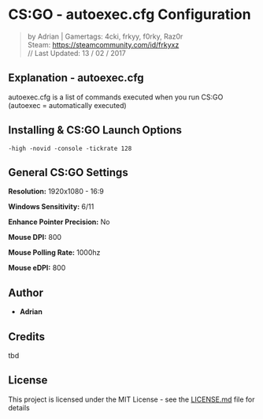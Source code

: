# CS:GO - autoexec.cfg Configuration
> by Adrian | Gamertags: 4cki, frkyy, f0rky, Raz0r  
> Steam: https://steamcommunity.com/id/frkyxz  
// Last Updated: 13 / 02 / 2017  

## Explanation - autoexec.cfg
autoexec.cfg is a list of commands executed when you run CS:GO (autoexec = automatically executed)

## Installing & CS:GO Launch Options



```
-high -novid -console -tickrate 128
```

## General CS:GO Settings
**Resolution:**                 1920x1080 - 16:9

**Windows Sensitivity:**        6/11 

**Enhance Pointer Precision:**  No

**Mouse DPI:**                  800

**Mouse Polling Rate:**         1000hz

**Mouse eDPI:**                 800

## Author
* **Adrian**

## Credits
tbd

## License
This project is licensed under the MIT License - see the [LICENSE.md](LICENSE.md) file for details
